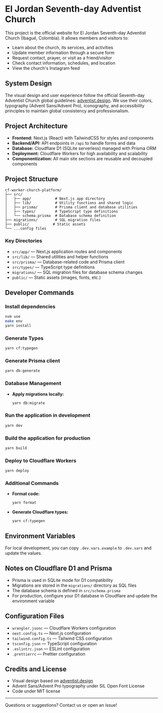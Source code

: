 # El Jordan Seventh-day Adventist Church

This project is the official website for El Jordan Seventh-day Adventist Church (Ibagué, Colombia). It allows members and visitors to:

- Learn about the church, its services, and activities
- Update member information through a secure form
- Request contact, prayer, or visit as a friend/visitor
- Check contact information, schedules, and location
- View the church's Instagram feed

## System Design

The visual design and user experience follow the official Seventh-day Adventist Church global guidelines: [adventist.design](https://www.adventist.design/). We use their colors, typography (Advent Sans/Advent Pro), iconography, and accessibility principles to maintain global consistency and professionalism.

## Project Architecture

- **Frontend:** Next.js (React) with TailwindCSS for styles and components
- **Backend/API:** API endpoints in `/api` to handle forms and data
- **Database:** Cloudflare D1 (SQLite serverless) managed with Prisma ORM
- **Deployment:** Cloudflare Workers for high availability and scalability
- **Componentization:** All main site sections are reusable and decoupled components

## Project Structure

```
cf-worker-church-platform/
├── src/
│   ├── app/           # Next.js app directory
│   ├── lib/           # Utility functions and shared logic
│   ├── prisma/        # Prisma client and database utilities
│   ├── types/         # TypeScript type definitions
│   └── schema.prisma  # Database schema definition
├── migrations/        # SQL migration files
├── public/           # Static assets
└── ...config files
```

### Key Directories

- `src/app/` — Next.js application routes and components
- `src/lib/` — Shared utilities and helper functions
- `src/prisma/` — Database-related code and Prisma client
- `src/types/` — TypeScript type definitions
- `migrations/` — SQL migration files for database schema changes
- `public/` — Static assets (images, fonts, etc.)

## Developer Commands

### Install dependencies

```bash
nvm use
make env
yarn install
```

### Generate Types

```bash
yarn cf:typegen
```

### Generate Prisma client

```bash
yarn db:generate
```

### Database Management

- **Apply migrations locally:**
  ```bash
  yarn db:migrate
  ```

### Run the application in development

```bash
yarn dev
```

### Build the application for production

```bash
yarn build
```

### Deploy to Cloudflare Workers

```bash
yarn deploy
```

### Additional Commands

- **Format code:**

  ```bash
  yarn format
  ```

- **Generate Cloudflare types:**
  ```bash
  yarn cf:typegen
  ```

## Environment Variables

For local development, you can copy `.dev.vars.example` to `.dev.vars` and update the values.

## Notes on Cloudflare D1 and Prisma

- Prisma is used in SQLite mode for D1 compatibility
- Migrations are stored in the `migrations/` directory as SQL files
- The database schema is defined in `src/schema.prisma`
- For production, configure your D1 database in Cloudflare and update the environment variable

## Configuration Files

- `wrangler.jsonc` — Cloudflare Workers configuration
- `next.config.ts` — Next.js configuration
- `tailwind.config.ts` — Tailwind CSS configuration
- `tsconfig.json` — TypeScript configuration
- `.eslintrc.json` — ESLint configuration
- `.prettierrc` — Prettier configuration

## Credits and License

- Visual design based on [adventist.design](https://www.adventist.design/)
- Advent Sans/Advent Pro typography under SIL Open Font License
- Code under MIT license

---

Questions or suggestions? Contact us or open an issue!
